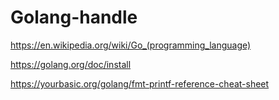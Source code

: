 # Golang-handle

https://en.wikipedia.org/wiki/Go_(programming_language)

https://golang.org/doc/install

https://yourbasic.org/golang/fmt-printf-reference-cheat-sheet
